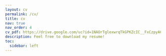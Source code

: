 ```yaml
---
layout: cv
permalink: /cv/
title: cv
nav: true
nav_order: 4
cv_pdf: https://drive.google.com/uc?id=1NAOrTglexwrqTkGPKZcIC__FxCzpyACL # you can also use external links here
description: Feel free to download my resume!
toc:
  sidebar: left
---
```

